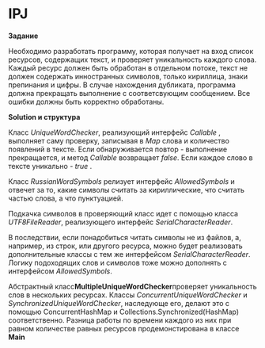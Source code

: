 # IPJ
**Задание**

Необходимо разработать программу, которая получает на вход список ресурсов, содержащих текст,
 и проверяет уникальность каждого слова. Каждый ресурс должен быть обработан в отдельном потоке,
  текст не должен содержать инностранных символов, только кириллица, знаки препинания и цифры. В
   случае нахождения дубликата, программа должна прекращать выполнение с соответсвующим сообщением.
    Все ошибки должны быть корректно обработаны.
    
**Solution и структура**

Класс _UniqueWordChecker_, реализующий интерфейс _Callable_ , выполняет саму проверку, записывая в _Map_ слова и количество появлений в тексте. Если обнаруживается повтор - выполнение прекращается, и метод _Callable_ возвращает _false_. Если каждое слово в тексте уникально - _true_ .

Класс _RussianWordSymbols_ релизует интерфейс _AllowedSymbols_ и отвечет за то, какие символы считать за кириллические, что считать частью слова, а что пунктуацией.

Подкачка символов в проверяющий класс идет с помощью класса _UTF8FileReader_, реализующего интерфейс _SerialCharacterReader_.

В последствии, если понадобиться читать символы не из файлов, а, например, из строк, или другого ресурса, можно будет реализовать дополнительные классы с тем же интерфейсом _SerialCharacterReader_.
Логику подоходящих слов и символов тоже можно дополнять с интерфейсом _AllowedSymbols_.

Абстрактный класс**MultipleUniqueWordChecker**проверяет уникальность слов в нескольких ресурсах. 
Классы _ConcurrentUniqueWordChecker_ и _SynchronizedUniqueWordChecker_, наследующе его, делают это с помощью ConcurrentHashMap и Collections.Synchronized(HashMap) соответственно. Разница работы по времени каждого из них при равном количестве равных ресурсов продемонстирована в классе **Main**

